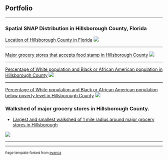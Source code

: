 ## Portfolio

---

### Spatial SNAP Distribution in Hillsborough County, Florida

[Location of Hillsborough County in Florida](/sample_page)
<img src="https://github.com/itaudotong/udotong6953.github.io/blob/master/images/map1.jpg?raw=true"/>

---
[Major grocery stores that accepts food stamp in Hillsborough County](/sample_page)
<img src="https://github.com/itaudotong/udotong6953.github.io/blob/master/images/map2.jpg?raw=true"/>

---
[Percentage of White population and Black or African American population in Hillsborough County](http://example.com/)
<img src="https://github.com/itaudotong/udotong6953.github.io/blob/master/images/map3.jpg?raw=true"/>

---

[Percentage of White population and Black or African American population below poverty level in Hillsborough County](http://example.com/)
<img src="https://github.com/itaudotong/udotong6953.github.io/blob/master/images/map4.jpg?raw=true"/>


### Walkshed of major grocery stores in Hillsborough County.

- [Largest and smallest walkshed of 1 mile radius around major grocery stores in Hillsborough](/sample_page)
<img src="https://github.com/itaudotong/udotong6953.github.io/blob/master/images/map5.jpg?raw=true"/>


---




---
<p style="font-size:11px">Page template forked from <a href="https://github.com/evanca/quick-portfolio">evanca</a></p>
<!-- Remove above link if you don't want to attibute -->
